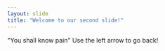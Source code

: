 ```yaml
---
layout: slide
title: "Welcome to our second slide!"
---
```

"You shall know pain"
Use the left arrow to go back!
